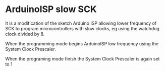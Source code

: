 ArduinoISP slow SCK
===================


It is a modification of the sketch Arduino ISP allowing lower frequency of SCK to program microcontrollers with slow clocks, eg using the watchdog clock divided by 8.

When the programming mode begins ArduinoISP low frequency using the System Clock Prescaler.

When the programing mode finish the System Clock Prescaler is again set to 1
